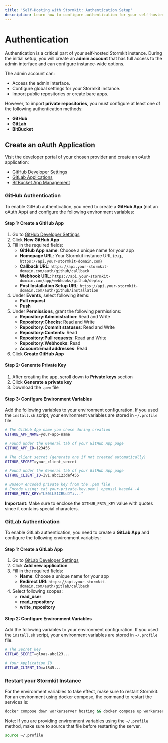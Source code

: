 ```yaml
---
title: 'Self-Hosting with Stormkit: Authentication Setup'
description: Learn how to configure authentication for your self-hosted Stormkit instance. Set up admin accounts and integrate with GitHub, GitLab, or BitBucket for seamless repository management.
---
```


# Authentication

<section id="authentication">

Authentication is a critical part of your self-hosted Stormkit instance. During the initial setup, you will create an **admin account** that has full access to the admin interface and can configure instance-wide options.

The admin account can:

- Access the admin interface.
- Configure global settings for your Stormkit instance.
- Import public repositories or create bare apps.

However, to import **private repositories**, you must configure at least one of the following authentication methods:

- **GitHub**
- **GitLab**
- **BitBucket**

## Create an oAuth Application

Visit the developer portal of your chosen provider and create an oAuth application:

- [GitHub Developer Settings](https://github.com/settings/apps)
- [GitLab Applications](https://gitlab.com/-/user_settings/applications)
- [BitBucket App Management](https://bitbucket.org/account/settings/app-passwords/)

### GitHub Authentication

To enable GitHub authentication, you need to create a **GitHub App** (not an oAuth App) and configure the following environment variables:

#### Step 1: Create a GitHub App

1. Go to [GitHub Developer Settings](https://github.com/settings/apps)
2. Click **New GitHub App**
3. Fill in the required fields:
   - **GitHub App name**: Choose a unique name for your app
   - **Homepage URL**: Your Stormkit instance URL (e.g., `https://api.your-stormkit-domain.com`)
   - **Callback URL**: `https://api.your-stormkit-domain.com/auth/github/callback`
   - **Webhook URL**: `https://api.your-stormkit-domain.com/app/webhooks/github/deploy`
   - **Post Installation Setup URL**: `https://api.your-stormkit-domain.com/auth/github/installation`
4. Under **Events**, select following items:
   - **Pull request**
   - **Push**
5. Under **Permissions**, grant the following permissions:
   - **Repository:Administration**: Read and Write
   - **Repository:Checks**: Read and Write
   - **Repository:Commit statuses**: Read and Write
   - **Repository:Contents**: Read
   - **Repository:Pull requests**: Read and Write
   - **Repository:Webhooks**: Read
   - **Account:Email addresses**: Read
6. Click **Create GitHub App**

#### Step 2: Generate Private Key

1. After creating the app, scroll down to **Private keys** section
2. Click **Generate a private key**
3. Download the `.pem` file

#### Step 3: Configure Environment Variables

Add the following variables to your environment configuration. If you used the `install.sh` script, your environment variables are stored in `~/.profile` file.

```bash
# The GitHub App name you chose during creation
GITHUB_APP_NAME=your-app-name

# Found under the General tab of your GitHub App page
GITHUB_APP_ID=123456

# The client secret (generate one if not created automatically)
GITHUB_SECRET=your_client_secret

# Found under the General tab of your GitHub App page
GITHUB_CLIENT_ID=Iv1.abc123def456

# Base64 encoded private key from the .pem file
# Encode using: cat your-private-key.pem | openssl base64 -A
GITHUB_PRIV_KEY="LS0tLS1CRUdJTi..."
```

**Important**: Make sure to enclose the `GITHUB_PRIV_KEY` value with quotes since it contains special characters.

### GitLab Authentication

To enable GitLab authentication, you need to create a **GitLab App** and configure the following environment variables:

#### Step 1: Create a GitLab App

1. Go to [GitLab Developer Settings](https://gitlab.com/-/user_settings/applications)
2. Click **Add new application**
3. Fill in the required fields:
   - **Name**: Choose a unique name for your app
   - **Redirect URI**: `https://api.your-stormkit-domain.com/auth/gitlab/callback`
4. Select following scopes:
   - **read_user**
   - **read_repository**
   - **write_repository**

#### Step 2: Configure Environment Variables

Add the following variables to your environment configuration. If you used the `install.sh` script, your environment variables are stored in `~/.profile` file.

```bash
# The Secret key
GITLAB_SECRET=gloas-abc123...

# Your Application ID
GITLAB_CLIENT_ID=af845...
```

### Restart your Stormkit Instance

For the environment variables to take effect, make sure to restart Stormkit. For an environment using docker compose, the command to restart the services is:

```bash
docker compose down workerserver hosting && docker compose up workerserver hosting -d
```

<div class="blog-alert">

Note: If you are providing environment variables using the `~/.profile` method, make sure to source that file before restarting the server.

```bash
source ~/.profile
```

</div>

</section>
